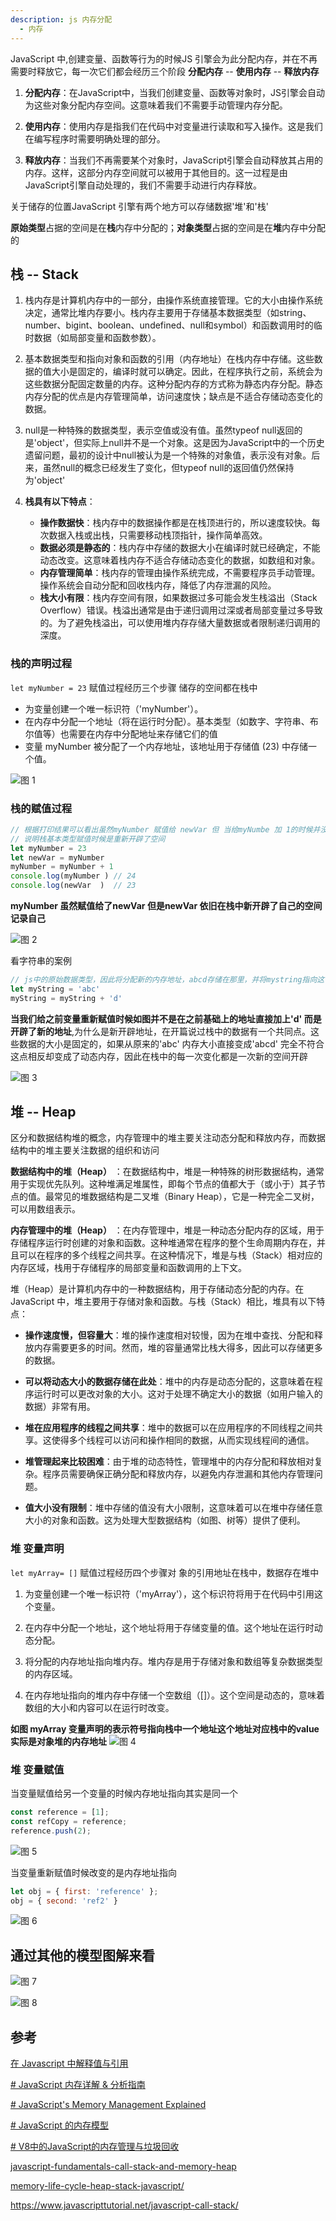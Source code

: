 ```yaml
---
description: js 内存分配
  - 内存
---
```


JavaScript 中,创建变量、函数等行为的时候JS 引擎会为此分配内存，并在不再需要时释放它，每一次它们都会经历三个阶段 **分配内存** -- **使用内存** -- **释放内存**

1. **分配内存**：在JavaScript中，当我们创建变量、函数等对象时，JS引擎会自动为这些对象分配内存空间。这意味着我们不需要手动管理内存分配。

2. **使用内存**：使用内存是指我们在代码中对变量进行读取和写入操作。这是我们在编写程序时需要明确处理的部分。

3. **释放内存**：当我们不再需要某个对象时，JavaScript引擎会自动释放其占用的内存。这样，这部分内存空间就可以被用于其他目的。这一过程是由JavaScript引擎自动处理的，我们不需要手动进行内存释放。


关于储存的位置JavaScript 引擎有两个地方可以存储数据'堆'和'栈'

**原始类型**占据的空间是在**栈**内存中分配的；**对象类型**占据的空间是在**堆**内存中分配的

## 栈 -- Stack

1. 栈内存是计算机内存中的一部分，由操作系统直接管理。它的大小由操作系统决定，通常比堆内存要小。栈内存主要用于存储基本数据类型（如string、number、bigint、boolean、undefined、null和symbol）和函数调用时的临时数据（如局部变量和函数参数）。
   
2. 基本数据类型和指向对象和函数的引用（内存地址）在栈内存中存储。这些数据的值大小是固定的，编译时就可以确定。因此，在程序执行之前，系统会为这些数据分配固定数量的内存。这种分配内存的方式称为静态内存分配。静态内存分配的优点是内存管理简单，访问速度快；缺点是不适合存储动态变化的数据。

3. null是一种特殊的数据类型，表示空值或没有值。虽然typeof null返回的是'object'，但实际上null并不是一个对象。这是因为JavaScript中的一个历史遗留问题，最初的设计中null被认为是一个特殊的对象值，表示没有对象。后来，虽然null的概念已经发生了变化，但typeof null的返回值仍然保持为'object'

4. **栈具有以下特点**： 
   * **操作数据快**：栈内存中的数据操作都是在栈顶进行的，所以速度较快。每次数据入栈或出栈，只需要移动栈顶指针，操作简单高效。 
   * **数据必须是静态的**：栈内存中存储的数据大小在编译时就已经确定，不能动态改变。这意味着栈内存不适合存储动态变化的数据，如数组和对象。 
   * **内存管理简单**：栈内存的管理由操作系统完成，不需要程序员手动管理。操作系统会自动分配和回收栈内存，降低了内存泄漏的风险。 
   * **栈大小有限**：栈内存空间有限，如果数据过多可能会发生栈溢出（Stack Overflow）错误。栈溢出通常是由于递归调用过深或者局部变量过多导致的。为了避免栈溢出，可以使用堆内存存储大量数据或者限制递归调用的深度。

### 栈的声明过程
`let myNumber = 23` 赋值过程经历三个步骤 储存的空间都在栈中
   * 为变量创建一个唯一标识符（'myNumber'）。
   * 在内存中分配一个地址（将在运行时分配）。基本类型（如数字、字符串、布尔值等）也需要在内存中分配地址来存储它们的值
   * 变量 myNumber 被分配了一个内存地址，该地址用于存储值 (23) 中存储一个值。
  
![图 1](/images/3625eb3d2d85c2c73fa84a2a622297acbade4497b20c32cd95f6ee802a8f5e10.png)  

### 栈的赋值过程
~~~js
// 根据打印结果可以看出虽然myNumber 赋值给 newVar 但 当给myNumbe 加 1的时候并没有影响newVar 
// 说明栈基本类型赋值时候是重新开辟了空间
let myNumber = 23
let newVar = myNumber
myNumber = myNumber + 1
console.log(myNumber ) // 24
console.log(newVar  )  // 23
~~~ 

**myNumber 虽然赋值给了newVar 但是newVar 依旧在栈中新开辟了自己的空间记录自己**

![图 2](/images/0a9ec42d3754fc339c500c4f29f0a408999481601ef0fef97e941edb4fb6122f.png)  

看字符串的案例
~~~js
// js中的原始数据类型，因此将分配新的内存地址，abcd存储在那里，并将mystring指向这个新的内存地址
let myString = 'abc'
myString = myString + 'd'
~~~

**当我们给之前变量重新赋值时候如图并不是在之前基础上的地址直接加上'd' 而是开辟了新的地址**,为什么是新开辟地址，在开篇说过栈中的数据有一个共同点。这些数据的大小是固定的，如果从原来的'abc' 内存大小直接变成'abcd' 完全不符合这点相反却变成了动态内存，因此在栈中的每一次变化都是一次新的空间开辟

![图 3](/images/a4ce95288537ebcd654143d9ab77c1df2af91aab613af020cea428e265ce9081.png)  

## 堆 -- Heap

区分和数据结构堆的概念，内存管理中的堆主要关注动态分配和释放内存，而数据结构中的堆主要关注数据的组织和访问



**数据结构中的堆（Heap）** ：在数据结构中，堆是一种特殊的树形数据结构，通常用于实现优先队列。这种堆满足堆属性，即每个节点的值都大于（或小于）其子节点的值。最常见的堆数据结构是二叉堆（Binary Heap），它是一种完全二叉树，可以用数组表示。

**内存管理中的堆（Heap）** ：在内存管理中，堆是一种动态分配内存的区域，用于存储程序运行时创建的对象和函数。这种堆通常在程序的整个生命周期内存在，并且可以在程序的多个线程之间共享。在这种情况下，堆是与栈（Stack）相对应的内存区域，栈用于存储程序的局部变量和函数调用的上下文。


堆（Heap）是计算机内存中的一种数据结构，用于存储动态分配的内存。在 JavaScript 中，堆主要用于存储对象和函数。与栈（Stack）相比，堆具有以下特点：

   * **操作速度慢，但容量大**：堆的操作速度相对较慢，因为在堆中查找、分配和释放内存需要更多的时间。然而，堆的容量通常比栈大得多，因此可以存储更多的数据。

   * **可以将动态大小的数据存储在此处**：堆中的内存是动态分配的，这意味着在程序运行时可以更改对象的大小。这对于处理不确定大小的数据（如用户输入的数据）非常有用。

   * **堆在应用程序的线程之间共享**：堆中的数据可以在应用程序的不同线程之间共享。这使得多个线程可以访问和操作相同的数据，从而实现线程间的通信。

   * **堆管理起来比较困难**：由于堆的动态特性，管理堆中的内存分配和释放相对复杂。程序员需要确保正确分配和释放内存，以避免内存泄漏和其他内存管理问题。

   * **值大小没有限制**：堆中存储的值没有大小限制，这意味着可以在堆中存储任意大小的对象和函数。这为处理大型数据结构（如图、树等）提供了便利。

### 堆 变量声明

`let myArray= []` 赋值过程经历四个步骤对 象的引用地址在栈中，数据存在堆中

1. 为变量创建一个唯一标识符（'myArray'），这个标识符将用于在代码中引用这个变量。

2. 在内存中分配一个地址，这个地址将用于存储变量的值。这个地址在运行时动态分配。

3. 将分配的内存地址指向堆内存。堆内存是用于存储对象和数组等复杂数据类型的内存区域。

4. 在内存地址指向的堆内存中存储一个空数组（[]）。这个空间是动态的，意味着数组的大小和内容可以在运行时改变。


**如图 myArray 变量声明的表示符号指向栈中一个地址这个地址对应栈中的value 实际是对象堆的内存地址**
![图 4](/images/23f970e9fef167bc1852e9d0ae72a10a100dc827f43a8bab039cfc8f2e04ee4a.png)  


### 堆 变量赋值

当变量赋值给另一个变量的时候内存地址指向其实是同一个

~~~js
const reference = [1];
const refCopy = reference;
reference.push(2);
~~~

![图 5](/images/5740fa0ae6fdaf45e301654585051556d35716c3adf3330ea9fdb91f604cdf2b.png)  


当变量重新赋值时候改变的是内存地址指向

~~~js
let obj = { first: 'reference' };  
obj = { second: 'ref2' }
~~~

![图 6](/images/83cb787dc427f88c60a9e57badb8d73d235c52d8320a6cdf566cadac2b464dbf.png)  


## 通过其他的模型图解来看

![图 7](/images/ea9ab252d0ef1eea70ca19af3abd3ff7c237516a076c152cf1c2cd67832db1e8.png)  

![图 8](/images/035206c63b134eb96f1bcb6e7884819f494ad59066b3223ad0f8f3cec9fd11ed.png)  


## 参考

[在 Javascript 中解释值与引用](https://codeburst.io/explaining-value-vs-reference-in-javascript-647a975e12a0)

[# JavaScript 内存详解 & 分析指南](https://developers.weixin.qq.com/community/minigame/article/doc/000e641c5f0d1862cb8bdbe0c58c13)

[# JavaScript's Memory Management Explained](https://felixgerschau.com/javascript-memory-management/#conclusion)

[# JavaScript 的内存模型](https://medium.com/@ethannam/javascripts-memory-model-7c972cd2c239)

[# V8中的JavaScript的内存管理与垃圾回收](https://cdmana.com/2021/09/20210912121834535c.html)

[javascript-fundamentals-call-stack-and-memory-heap](https://medium.com/@allansendagi/javascript-fundamentals-call-stack-and-memory-heap-401eb8713204)

[memory-life-cycle-heap-stack-javascript/](https://blog.alexdevero.com/memory-life-cycle-heap-stack-javascript/)

https://www.javascripttutorial.net/javascript-call-stack/
